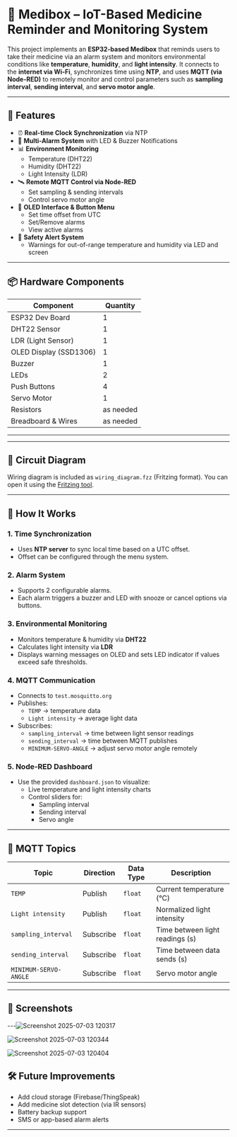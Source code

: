 # 💊 Medibox – IoT-Based Medicine Reminder and Monitoring System

This project implements an **ESP32-based Medibox** that reminds users to take their medicine via an alarm system and monitors environmental conditions like **temperature**, **humidity**, and **light intensity**. It connects to the **internet via Wi-Fi**, synchronizes time using **NTP**, and uses **MQTT (via Node-RED)** to remotely monitor and control parameters such as **sampling interval**, **sending interval**, and **servo motor angle**.

---

## 🚀 Features

- ⏰ **Real-time Clock Synchronization** via NTP
- 🔔 **Multi-Alarm System** with LED & Buzzer Notifications
- 📊 **Environment Monitoring**
  - Temperature (DHT22)
  - Humidity (DHT22)
  - Light Intensity (LDR)
- 🛰️ **Remote MQTT Control via Node-RED**
  - Set sampling & sending intervals
  - Control servo motor angle
- 🧠 **OLED Interface & Button Menu**
  - Set time offset from UTC
  - Set/Remove alarms
  - View active alarms
- 🧪 **Safety Alert System**
  - Warnings for out-of-range temperature and humidity via LED and screen

---

## 📦 Hardware Components

| Component        | Quantity |
|------------------|----------|
| ESP32 Dev Board   | 1        |
| DHT22 Sensor      | 1        |
| LDR (Light Sensor)| 1        |
| OLED Display (SSD1306) | 1  |
| Buzzer            | 1        |
| LEDs              | 2        |
| Push Buttons      | 4        |
| Servo Motor       | 1        |
| Resistors         | as needed|
| Breadboard & Wires| as needed|

---


---

## 🔌 Circuit Diagram

Wiring diagram is included as `wiring_diagram.fzz` (Fritzing format). You can open it using the [Fritzing tool](https://fritzing.org/).

---

## 🧠 How It Works

### 1. Time Synchronization
- Uses **NTP server** to sync local time based on a UTC offset.
- Offset can be configured through the menu system.

### 2. Alarm System
- Supports 2 configurable alarms.
- Each alarm triggers a buzzer and LED with snooze or cancel options via buttons.

### 3. Environmental Monitoring
- Monitors temperature & humidity via **DHT22**
- Calculates light intensity via **LDR**
- Displays warning messages on OLED and sets LED indicator if values exceed safe thresholds.

### 4. MQTT Communication
- Connects to `test.mosquitto.org`
- Publishes:
  - `TEMP` → temperature data
  - `Light intensity` → average light data
- Subscribes:
  - `sampling_interval` → time between light sensor readings
  - `sending_interval` → time between MQTT publishes
  - `MINIMUM-SERVO-ANGLE` → adjust servo motor angle remotely

### 5. Node-RED Dashboard
- Use the provided `dashboard.json` to visualize:
  - Live temperature and light intensity charts
  - Control sliders for:
    - Sampling interval
    - Sending interval
    - Servo angle

---

## 📲 MQTT Topics

| Topic               | Direction | Data Type | Description                     |
|---------------------|-----------|-----------|---------------------------------|
| `TEMP`              | Publish   | `float`   | Current temperature (°C)       |
| `Light intensity`   | Publish   | `float`   | Normalized light intensity     |
| `sampling_interval` | Subscribe | `float`   | Time between light readings (s)|
| `sending_interval`  | Subscribe | `float`   | Time between data sends (s)    |
| `MINIMUM-SERVO-ANGLE`| Subscribe| `float`   | Servo motor angle              |

---


## 🧪 Screenshots


---![Screenshot 2025-07-03 120317](https://github.com/user-attachments/assets/3d2af4f0-e442-4e45-a8b7-6413833fe12d)

![Screenshot 2025-07-03 120344](https://github.com/user-attachments/assets/c765855b-c3f6-4a09-aa6a-7fd2806e6d21)

![Screenshot 2025-07-03 120404](https://github.com/user-attachments/assets/6576eaf9-aea0-44d4-81aa-5945805bff17)

## 🛠️ Future Improvements

- Add cloud storage (Firebase/ThingSpeak)
- Add medicine slot detection (via IR sensors)
- Battery backup support
- SMS or app-based alarm alerts

---

